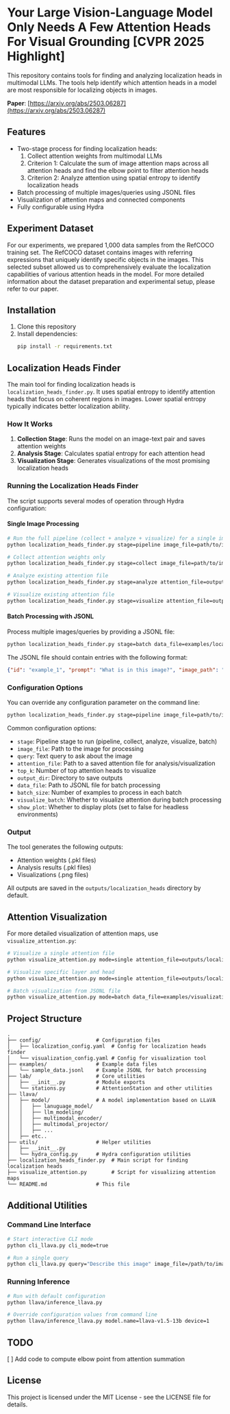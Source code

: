 # Your Large Vision-Language Model Only Needs A Few Attention Heads For Visual Grounding [CVPR 2025 Highlight]

This repository contains tools for finding and analyzing localization heads in multimodal LLMs. The tools help identify which attention heads in a model are most responsible for localizing objects in images.

**Paper**: [https://arxiv.org/abs/2503.06287](https://arxiv.org/abs/2503.06287)

## Features

- Two-stage process for finding localization heads:
  1. Collect attention weights from multimodal LLMs
  2. Criterion 1: Calculate the sum of image attention maps across all attention heads and find the elbow point to filter attention heads
  3. Criterion 2: Analyze attention using spatial entropy to identify localization heads
- Batch processing of multiple images/queries using JSONL files
- Visualization of attention maps and connected components
- Fully configurable using Hydra

## Experiment Dataset

For our experiments, we prepared 1,000 data samples from the RefCOCO training set. The RefCOCO dataset contains images with referring expressions that uniquely identify specific objects in the images. This selected subset allowed us to comprehensively evaluate the localization capabilities of various attention heads in the model. For more detailed information about the dataset preparation and experimental setup, please refer to our paper.

## Installation

1. Clone this repository
2. Install dependencies:
   ```bash
   pip install -r requirements.txt
   ```

## Localization Heads Finder

The main tool for finding localization heads is `localization_heads_finder.py`. It uses spatial entropy to identify attention heads that focus on coherent regions in images. Lower spatial entropy typically indicates better localization ability.

### How It Works

1. **Collection Stage**: Runs the model on an image-text pair and saves attention weights
2. **Analysis Stage**: Calculates spatial entropy for each attention head
3. **Visualization Stage**: Generates visualizations of the most promising localization heads

### Running the Localization Heads Finder

The script supports several modes of operation through Hydra configuration:

#### Single Image Processing

```bash
# Run the full pipeline (collect + analyze + visualize) for a single image
python localization_heads_finder.py stage=pipeline image_file=path/to/image.jpg query="What is in this image?"

# Collect attention weights only
python localization_heads_finder.py stage=collect image_file=path/to/image.jpg query="What is in this image?"

# Analyze existing attention file
python localization_heads_finder.py stage=analyze attention_file=outputs/localization_heads/llava/attention/example_1.pkl

# Visualize existing attention file
python localization_heads_finder.py stage=visualize attention_file=outputs/localization_heads/llava/attention/example_1.pkl top_k=3
```

#### Batch Processing with JSONL

Process multiple images/queries by providing a JSONL file:

```bash
python localization_heads_finder.py stage=batch data_file=examples/localization_data.jsonl
```

The JSONL file should contain entries with the following format:
```json
{"id": "example_1", "prompt": "What is in this image?", "image_path": "examples/images/cat.jpg"}
```

### Configuration Options

You can override any configuration parameter on the command line:

```bash
python localization_heads_finder.py stage=pipeline image_file=path/to/image.jpg query="What is in this image?" top_k=10 output_dir=my_outputs
```

Common configuration options:
- `stage`: Pipeline stage to run (pipeline, collect, analyze, visualize, batch)
- `image_file`: Path to the image for processing
- `query`: Text query to ask about the image
- `attention_file`: Path to a saved attention file for analysis/visualization
- `top_k`: Number of top attention heads to visualize
- `output_dir`: Directory to save outputs
- `data_file`: Path to JSONL file for batch processing
- `batch_size`: Number of examples to process in each batch
- `visualize_batch`: Whether to visualize attention during batch processing
- `show_plot`: Whether to display plots (set to false for headless environments)

### Output

The tool generates the following outputs:

- Attention weights (.pkl files)
- Analysis results (.pkl files)
- Visualizations (.png files)

All outputs are saved in the `outputs/localization_heads` directory by default.

## Attention Visualization

For more detailed visualization of attention maps, use `visualize_attention.py`:

```bash
# Visualize a single attention file
python visualize_attention.py mode=single attention_file=outputs/localization_heads/llava/attention/example_1.pkl

# Visualize specific layer and head
python visualize_attention.py mode=single attention_file=outputs/localization_heads/llava/attention/example_1.pkl layer=20 head=5 show_components=true

# Batch visualization from JSONL file
python visualize_attention.py mode=batch data_file=examples/visualization_data.jsonl
```

## Project Structure

```
.
├── config/                  # Configuration files
│   ├── localization_config.yaml  # Config for localization heads finder
│   └── visualization_config.yaml # Config for visualization tool
├── examples/                # Example data files
│   └── sample_data.jsonl    # Example JSONL for batch processing
├── lab/                     # Core utilities
│   ├── __init__.py          # Module exports
│   └── stations.py          # AttentionStation and other utilities
├── llava/
│   ├── model/               # A model implementation based on LLaVA
│   │   ├── lanuguage_model/
│   │   ├── llm_modeling/
│   │   ├── multimodal_encoder/
│   │   ├── multimodal_projector/
│   │   ├── ...
│   ├── etc..
├── utils/                   # Helper utilities
│   ├── __init__.py
│   └── hydra_config.py      # Hydra configuration utilities
├── localization_heads_finder.py  # Main script for finding localization heads
├── visualize_attention.py        # Script for visualizing attention maps
└── README.md                # This file
```

## Additional Utilities

### Command Line Interface

```bash
# Start interactive CLI mode
python cli_llava.py cli_mode=true

# Run a single query
python cli_llava.py query="Describe this image" image_file=/path/to/image.jpg
```

### Running Inference

```bash
# Run with default configuration
python llava/inference_llava.py

# Override configuration values from command line
python llava/inference_llava.py model.name=llava-v1.5-13b device=1
```

## TODO

[  ] Add code to compute elbow point from attention summation


## License

This project is licensed under the MIT License - see the LICENSE file for details. 